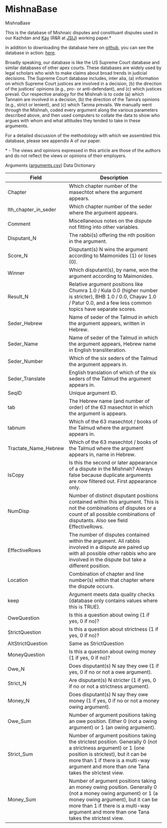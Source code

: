 # MishnaBase
MishnaBase

This is the database of Mishnaic disputes and constituant disputes used in our Kazhdan and <a href="https://sites.google.com/site/benjaminkay/home">Kay</a>  (R&R at <a href="https://jewish-faculty.biu.ac.il/en/JSIJ"> JSIJ</a>) working paper.\* 

In addition to downloading the database here on <a href="https://github.com/BenjaminKay/MishnaBase/">github</a>, you can see the database in action: <a href="https://mishnabase.glitch.me/">here</a>. 


Broadly speaking, our database is like the US Supreme Court database  and similar databases of other apex courts. These databases are widely used by legal scholars who wish to make claims about broad trends in judicial decisions. The Supreme Court database includes, inter alia, (a) information on which Supreme Court justices are involved in a decision, (b) the direction of the justices’ opinions (e.g., pro- or anti-defendant), and (c) which justices prevail. Our respective analogy for the Mishnah is to code (a) which Tannaim are involved in a decision, (b) the direction of the Tanna’s opinions (e.g., strict or lenient), and (c) which Tanma prevails.  We manually went through the Mishnah, coded every argument along the various parameters described above, and then used computers to collate the data to show who argues with whom and what attitudes they tended to take in these arguments. 

For a detailed discussion of the methodology with which we assembled this database, please see appendix A of our paper. 

\* - The views and opinions expressed in this article are those of the authors and do not reflect the views or opinions of their employers. 


Arguments (<a href="https://github.com/BenjaminKay/MishnaBase/blob/main/arguments.csv">arguments.csv</a>) Data Dictionary


| Field                | Description                                                                                                                                                                                                                                             |
|----------------------|---------------------------------------------------------------------------------------------------------------------------------------------------------------------------------------------------------------------------------------------------------|
| Chapter              | Which chapter number of the masechtot where the argument   appears.                                                                                                                                                                                     |
| Ith_chapter_in_seder | Which chapter number of the seder where the argument appears.                                                                                                                                                                                           |
| Comment              | Miscellaneous notes on the dispute not fitting into other   variables.                                                                                                                                                                                  |
| Disputant_N          | The rabbi(s) offering the nth position in the argument.                                                                                                                                                                                                 |
| Score_N              | Disputant(s) N wins the argument according to Maimonides (1)   or loses (0).                                                                                                                                                                            |
| Winner               | Which disputant(s), by name, won the argument according to   Maimonides.                                                                                                                                                                                |
| Result_N             | Relative argument positions like Chumra 1.0 / Kula 0.0 (higher   number is stricter), BHB 1.0 / 0.0, Chayav 1.0 / Patur 0.0, and a few less   common topics have separate scores.                                                                       |
| Seder_Hebrew         | Name of seder of the Talmud in which the argument appears,   written in Hebrew.                                                                                                                                                                         |
| Seder_Name           | Name of seder of the Talmud in which the argument appears,   Hebrew name in English transliteration.                                                                                                                                                    |
| Seder_Number         | Which of the six seders of the Talmud the argument appears in.                                                                                                                                                                                          |
| Seder_Translate      | English translation of which of the six seders of the Talmud   the argument appears in.                                                                                                                                                                 |
| SeqID                | Unique argument ID.                                                                                                                                                                                                                                     |
| tab                  | The Hebrew name (and number of order) of the 63 masechtot in   which the argument is appears.                                                                                                                                                           |
| tabnum               | Which of the 63 masechtot / books of the Talmud where the   argument appears in.                                                                                                                                                                        |
| Tractate_Name_Hebrew | Which of the 63 masechtot / books of the Talmud where the   argument appears in, name in Hebrew.                                                                                                                                                        |
| IsCopy               | Is this the second or later appearance of a dispute in the   Mishnah? Always false because duplicate arguments are now filtered out. First   appearance only.                                                                                           |
| NumDisp              | Number of distinct disputant positions contained within this   argument. This is not the combinations of disputes or a count of all possible   combinations of disputants. Also see field EffectiveRows.                                                |
| EffectiveRows        | The number of disputes contained within the argument. All   rabbis involved in a dispute are paired up with all possible other rabbis who   are involved in the dispute but take a different position.                                                  |
| Location             | Combination of chapter and line number(s) within that chapter   where the dispute occurs.                                                                                                                                                               |
| keep                 | Argument meets data quality checks (database only contains   values where this is TRUE).                                                                                                                                                                |
| OweQuestion          | Is this a question about owing (1 if yes, 0 if no)?                                                                                                                                                                                                     |
| StrictQuestion       | Is this a question about strictness (1 if yes, 0 if no)?                                                                                                                                                                                                |
| AltStrictQuestion    | Same as StrictQuestion                                                                                                                                                                                                                                  |
| MoneyQuestion        | Is this a question about owing money (1 if yes, 0 if no)?                                                                                                                                                                                               |
| Owe_N                | Does disputant(s) N say they owe (1 if yes, 0 if no or not a   owe argument).                                                                                                                                                                           |
| Strict_N             | Are disputant(s) N stricter (1 if yes, 0 if no or not a   strictness argument).                                                                                                                                                                         |
| Money_N              | Does disputant(s) N say they owe money (1 if yes, 0 if no or   not a money owing argument).                                                                                                                                                             |
| Owe_Sum              | Number of argument positions taking an owe position. Either 0   (not a owing argument) or 1 (an owing argument).                                                                                                                                        |
| Strict_Sum           | Number of argument positions taking the strictest position.   Generally 0 (not a strictness argument) or 1 (one position is strictest), but   it can be more than 1 if there is a multi-way argument and more than one Tana   takes the strictest view. |
| Money_Sum            | Number of argument positions taking an money owing position.   Generally 0 (not a money owing argument) or 1 (a money owing argument), but   it can be more than 1 if there is a multi-way argument and more than one Tana   takes the strictest view.  |
